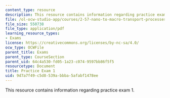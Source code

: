 ```yaml
---
content_type: resource
description: This resource contains information regarding practice exam 1.
file: /ol-ocw-studio-app/courses/2-57-nano-to-macro-transport-processes-spring-2012/9d7a7f49c5d8539abbba5afabf1478ee_MIT2_57S12_ex_1_practice.pdf
file_size: 550738
file_type: application/pdf
learning_resource_types:
- Exams
license: https://creativecommons.org/licenses/by-nc-sa/4.0/
ocw_type: OCWFile
parent_title: Exams
parent_type: CourseSection
parent_uid: 64c4a530-fd05-1a23-c074-9597bb86f5f5
resourcetype: Document
title: Practice Exam 1
uid: 9d7a7f49-c5d8-539a-bbba-5afabf1478ee
---
```

This resource contains information regarding practice exam 1.